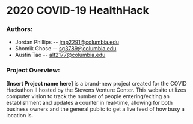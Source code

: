 # 2020 COVID-19 HealthHack

### Authors: 
- Jordan Phillips -- jmp2291@columbia.edu
- Shomik Ghose -- sg3789@columbia.edu
- Austin Tao -- alt2177@columbia.edu

### Project Overview:
**[Insert Project name here]** is a brand-new project created for the COVID Hackathon II hosted by the Stevens Venture Center. This website utilizes computer vision to track the number of people entering/exiting an establishment and updates a counter in real-time, allowing for both business owners and the general public to get a live feed of how busy a location is.</p>